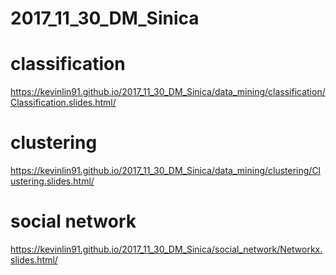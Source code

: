 # 2017_11_30_DM_Sinica
# classification 
https://kevinlin91.github.io/2017_11_30_DM_Sinica/data_mining/classification/Classification.slides.html/
# clustering 
https://kevinlin91.github.io/2017_11_30_DM_Sinica/data_mining/clustering/Clustering.slides.html/
# social network
https://kevinlin91.github.io/2017_11_30_DM_Sinica/social_network/Networkx.slides.html/
